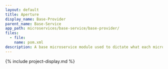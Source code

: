 ```yaml
---
layout: default
title: Aperture
display_name: Base-Provider
parent_name: Base-Service
app_path: microservices/base-service/base-provider/
files:
  - file:
    name: pom.xml
description: A base microservice module used to dictate what each microservice provider should be composed of.
---
```

{% include project-display.md %}